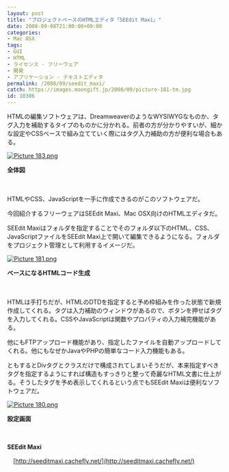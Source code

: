 ```yaml
---
layout: post
title: "プロジェクトベースのHTMLエディタ「SEEdit Maxi」"
date: 2008-09-08T21:00:00+09:00
categories:
- Mac OSX
tags: 
- GUI
- HTML
- ライセンス - フリーウェア
- 開発
- アプリケーション - テキストエディタ
permalink: /2008/09/seedit_maxi/
catch: https://images.moongift.jp/2008/09/picture-181-tm.jpg
id: 10306
---
```

HTMLの編集ソフトウェアは、DreamweaverのようなWYSIWYGなものか、タグ入力を補助するタイプのものかに分かれる。前者の方が分かりやすいが、細かな設定やCSSベースで組み立てていく際にはタグ入力補助の方が便利な場合もある。

  

[![Picture 183.png](https://images.moongift.jp/2008/09/picture-183-tm.jpg)](https://images.moongift.jp/2008/09/picture-183.jpg)  
  
**全体図**

  

　

  

HTMLやCSS、JavaScriptを一手に作成できるのがこのソフトウェアだ。

  

今回紹介するフリーウェアはSEEdit Maxi、Mac OSX向けのHTMLエディタだ。

  
  
<!--more-->  

SEEdit Maxiはフォルダを指定することでそのフォルダ以下のHTML、CSS、JavaScriptファイルをSEEdit Maxi上で開いて編集できるようになる。フォルダをプロジェクト管理として利用するイメージだ。

  

[![Picture 181.png](https://images.moongift.jp/2008/09/picture-181-tm.jpg)](https://images.moongift.jp/2008/09/picture-181.jpg)  
  
**ベースになるHTMLコード生成**

  

　

  

HTMLは手打ちだが、HTMLのDTDを指定すると予め枠組みを作った状態で新規作成してくれる。タグは入力補助のウィンドウがあるので、ボタンを押せばタグを入力してくれる。CSSやJavaScriptは関数やプロパティの入力補完機能がある。

  

他にもFTPアップロード機能があり、指定したファイルを自動アップロードしてくれる。他にもなぜかJavaやPHPの簡単なコード入力機能もある。

  

ともするとDivタグとクラスだけで構成されてしまいそうだが、本来指定すべきタグを指定するようにすれば構造もすっきりと整って奇麗なHTML文書に仕上がる。そうしたタグを予め表示してくれるという点でもSEEdit Maxiは便利なソフトウェアだ。

  

[![Picture 180.png](https://images.moongift.jp/2008/09/picture-180-tm.jpg)](https://images.moongift.jp/2008/09/picture-180.jpg)  
  
**設定画面**

  

　

  

**SEEdit Maxi**  
  
　[http://seeditmaxi.cachefly.net/](http://seeditmaxi.cachefly.net/)

  
